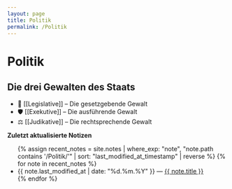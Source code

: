 ```yaml
---
layout: page
title: Politik
permalink: /Politik
---
```


# Politik

## Die drei Gewalten des Staats

- 📜 [[Legislative]] – Die gesetzgebende Gewalt  
- 🛡️ [[Exekutive]] – Die ausführende Gewalt  
- ⚖️ [[Judikative]] – Die rechtsprechende Gewalt

<strong>Zuletzt aktualisierte Notizen</strong>
<ul>
  {% assign recent_notes = site.notes 
    | where_exp: "note", "note.path contains '/Politik/'"
    | sort: "last_modified_at_timestamp" 
    | reverse %}
  {% for note in recent_notes %}
    <li>
      {{ note.last_modified_at | date: "%d.%m.%Y" }} — 
      <a class="internal-link" href="{{ site.baseurl }}{{ note.url }}">{{ note.title }}</a>
    </li>
  {% endfor %}
</ul>